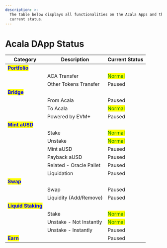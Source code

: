 ```yaml
---
description: >-
  The table below displays all functionalities on the Acala Apps and their
  current status.
---
```


# Acala DApp Status

| Category                                            | Description             | Current Status                           |
| --------------------------------------------------- | ----------------------- | ---------------------------------------- |
| <mark style="color:blue;">**Portfolio**</mark>      |                         |                                          |
|                                                     | ACA Transfer            | <mark style="color:green;">Normal</mark> |
|                                                     | Other Tokens Transfer   | Paused                                   |
| <mark style="color:blue;">**Bridge**</mark>         |                         |                                          |
|                                                     | From Acala              | Paused                                   |
|                                                     | To Acala                | <mark style="color:green;">Normal</mark> |
|                                                     | Powered by EVM+         | Paused                                   |
| <mark style="color:blue;">**Mint aUSD**</mark>      |                         |                                          |
|                                                     | Stake                   | <mark style="color:green;">Normal</mark> |
|                                                     | Unstake                 | <mark style="color:green;">Normal</mark> |
|                                                     | Mint aUSD               | Paused                                   |
|                                                     | Payback aUSD            | Paused                                   |
|                                                     | Related - Oracle Pallet | Paused                                   |
|                                                     | Liquidation             | Paused                                   |
| <mark style="color:blue;">**Swap**</mark>           |                         | <mark style="color:green;"></mark>       |
|                                                     | Swap                    | Paused                                   |
|                                                     | Liquidity (Add/Remove)  | Paused                                   |
| <mark style="color:blue;">**Liquid Staking**</mark> |                         |                                          |
|                                                     | Stake                   | <mark style="color:green;">Normal</mark> |
|                                                     | Unstake - Not Instantly | <mark style="color:green;">Normal</mark> |
|                                                     | Unstake - Instantly     | Paused                                   |
| <mark style="color:blue;">**Earn**</mark>           |                         | Paused                                   |

